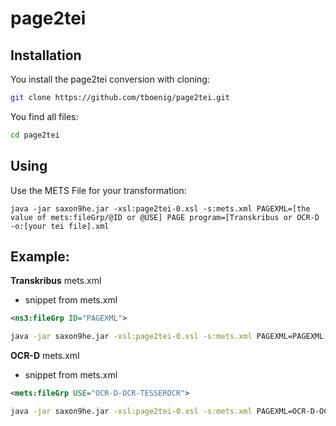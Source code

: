 # page2tei

## Installation

You install the page2tei conversion with cloning:

```sh
git clone https://github.com/tboenig/page2tei.git
```
You find all files: 
```sh
cd page2tei
```

## Using
Use the METS File for your transformation:

```
java -jar saxon9he.jar -xsl:page2tei-0.xsl -s:mets.xml PAGEXML=[the value of mets:fileGrp/@ID or @USE] PAGE program=[Transkribus or OCR-D -o:[your tei file].xml
```
## Example:

**Transkribus** mets.xml
* snippet from mets.xml

```xml
<ns3:fileGrp ID="PAGEXML">
```

```sh
java -jar saxon9he.jar -xsl:page2tei-0.xsl -s:mets.xml PAGEXML=PAGEXML PAGEprogram=Transkribus -o:[your tei file].xml
```

**OCR-D** mets.xml
* snippet from mets.xml
```xml
<mets:fileGrp USE="OCR-D-OCR-TESSEROCR">
```


```sh
java -jar saxon9he.jar -xsl:page2tei-0.xsl -s:mets.xml PAGEXML=OCR-D-OCR-TESSEROCR PAGE program=OCR-D -o:[your tei file].xml
```

